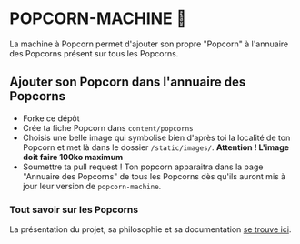 # POPCORN-MACHINE 🍿

La machine à Popcorn permet d'ajouter son propre "Popcorn" à l'annuaire des Popcorns présent sur tous les Popcorns.

## Ajouter son Popcorn dans l'annuaire des Popcorns

- Forke ce dépôt
- Crée ta fiche Popcorn dans `content/popcorns`
- Choisis une belle image qui symbolise bien d'après toi la localité de ton Popcorn et met là dans le dossier `/static/images/`. 
**Attention ! L'image doit faire 100ko maximum**
- Soumettre ta pull request ! Ton popcorn apparaitra dans la page "Annuaire des Popcorns" de tous les Popcorns dès qu'ils auront mis à jour leur version de `popcorn-machine`.

### Tout savoir sur les Popcorns
La présentation du projet, sa philosophie et sa documentation [se trouve ici](https://github.com/popcorn-nantes/popcorn-doc).